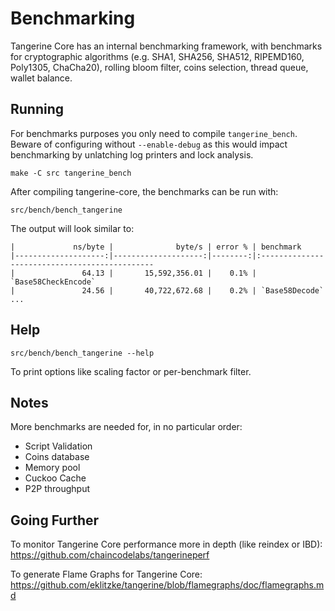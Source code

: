 Benchmarking
============

Tangerine Core has an internal benchmarking framework, with benchmarks
for cryptographic algorithms (e.g. SHA1, SHA256, SHA512, RIPEMD160, Poly1305, ChaCha20), rolling bloom filter, coins selection,
thread queue, wallet balance.

Running
---------------------

For benchmarks purposes you only need to compile `tangerine_bench`. Beware of configuring without `--enable-debug` as this would impact
benchmarking by unlatching log printers and lock analysis.

    make -C src tangerine_bench

After compiling tangerine-core, the benchmarks can be run with:

    src/bench/bench_tangerine

The output will look similar to:
```
|             ns/byte |              byte/s | error % | benchmark
|--------------------:|--------------------:|--------:|:----------------------------------------------
|               64.13 |       15,592,356.01 |    0.1% | `Base58CheckEncode`
|               24.56 |       40,722,672.68 |    0.2% | `Base58Decode`
...
```

Help
---------------------

    src/bench/bench_tangerine --help

To print options like scaling factor or per-benchmark filter.

Notes
---------------------
More benchmarks are needed for, in no particular order:
- Script Validation
- Coins database
- Memory pool
- Cuckoo Cache
- P2P throughput

Going Further
--------------------

To monitor Tangerine Core performance more in depth (like reindex or IBD): https://github.com/chaincodelabs/tangerineperf

To generate Flame Graphs for Tangerine Core: https://github.com/eklitzke/tangerine/blob/flamegraphs/doc/flamegraphs.md
